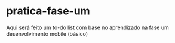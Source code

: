 # pratica-fase-um
Aqui será feito um to-do list com base no aprendizado na fase um desenvolvimento mobile (básico) 
